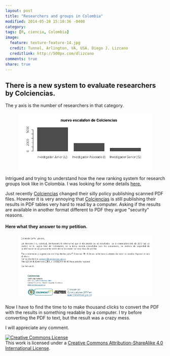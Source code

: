 ```yaml
---
layout: post
title: "Researchers and groups in Colombia"
modified: 2014-05-28 15:10:36 -0400
category:
tags: [R, ciencia, Colombia]
image:
  feature: texture-feature-14.jpg
  credit: Tunnel, Arlington, VA, USA. Diego J. Lizcano
  creditlink: http://500px.com/dlizcano
comments: true
share: true
---
```


## There is a new system to evaluate researchers by Colciencias. 
The y axis is the number of researchers in that category.
<figure>
	<img src="/images/Colciencias/calif_investigadores.png">
</figure>

Intrigued and trying to understand how the new ranking system for research groups look like in Colombia. I was looking for some details [here.](http://www.colciencias.gov.co/articulos/medici-n-de-grupos-de-investigaci-n-desarrollo-tecnol-gico-yo-innovaci-n-y-recocimiento-de)

Just recently [Colciencias](http://www.colciencias.gov.co) changed their silly policy publishing scanned PDF files. However it is very annoying that [Colciencias](http://www.colciencias.gov.co) is still publishing their results in PDF tables very hard to read by a computer. 
Asking if the results are available in another format different to PDF they argue "security" reasons. 

#### Here what they answer to my petition.	              
<figure>
	<img src="/images/Colciencias/petition.jpg">
</figure>

Now I have to find the time to to make thousand clicks to convert the PDF with the results in something readable by a computer. I try before converting the PDF to text, but the result was a crazy mess. 

I will appreciate any comment.

<a rel="license" href="http://creativecommons.org/licenses/by-sa/4.0/"><img alt="Creative Commons License" style="border-width:0" src="http://i.creativecommons.org/l/by-sa/4.0/88x31.png" /></a><br />This work is licensed under a <a rel="license" href="http://creativecommons.org/licenses/by-sa/4.0/">Creative Commons Attribution-ShareAlike 4.0 International License</a>.